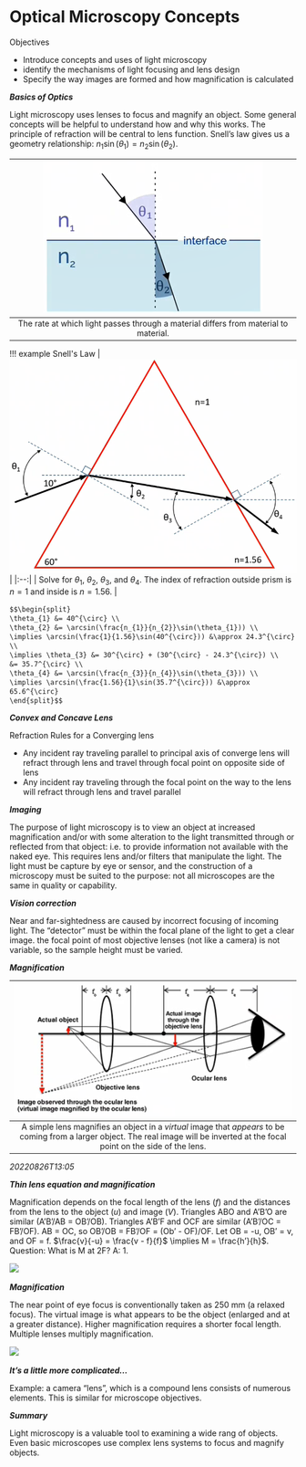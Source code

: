 # Optical Microscopy Concepts
Objectives
- Introduce concepts and uses of light microscopy
- identify the mechanisms of light focusing and lens design
- Specify the way images are formed and how magnification is calculated

***Basics of Optics***

Light microscopy uses lenses to focus and magnify an object.
Some general concepts will be helpful to understand how and why this works.
The principle of refraction will be central to lens function.
Snell’s law gives us a geometry relationship: $n_{1}\sin(\theta_{1}) = n_{2}\sin(\theta_{2})$.

| ![](../../../attachments/engr-837-001-materials-characterization-methods/basics_of_optics_220830_154214_EST.png) |
|:--:|
| The rate at which light passes through a material differs from material to material. |

!!! example Snell's Law
    | ![](../../../attachments/engr-837-001-materials-characterization-methods/snells_law_example_220830_154332_EST.png) |
    |:--:|
    | Solve for $\theta_{1}$, $\theta_{2}$, $\theta_{3}$, and $\theta_{4}$. The index of refraction outside prism is $n = 1$ and inside is $n = 1.56$. |

    $$\begin{split}
    \theta_{1} &= 40^{\circ} \\
    \theta_{2} &= \arcsin(\frac{n_{1}}{n_{2}}\sin(\theta_{1})) \\
    \implies \arcsin(\frac{1}{1.56}\sin(40^{\circ})) &\approx 24.3^{\circ} \\
    \implies \theta_{3} &= 30^{\circ} + (30^{\circ} - 24.3^{\circ}) \\
    &= 35.7^{\circ} \\
    \theta_{4} &= \arcsin(\frac{n_{3}}{n_{4}}\sin(\theta_{3})) \\
    \implies \arcsin(\frac{1.56}{1}\sin(35.7^{\circ})) &\approx 65.6^{\circ}
    \end{split}$$

***Convex and Concave Lens***

Refraction Rules for a Converging lens

- Any incident ray traveling parallel to principal axis of converge lens will refract through lens and travel through focal point on opposite side of lens
- Any incident ray traveling through the focal point on the way to the lens will refract through lens and travel parallel

***Imaging***

The purpose of light microscopy is to view an object at increased magnification and/or with some alteration to the light transmitted through or reflected from that object: i.e.
to provide information not available with the naked eye.
This requires lens and/or filters that manipulate the light.
The light must be capture by eye or sensor, and the construction of a microscopy must be suited to the purpose: not all microscopes are the same in quality or capability.

***Vision correction***

Near and far-sightedness are caused by incorrect focusing of incoming light.
The “detector” must be within the focal plane of the light to get a clear image.
the focal point of most objective lenses (not like a camera) is not variable, so the sample height must be varied.

***Magnification***

| ![](../../../attachments/engr-837-001-materials-characterization-methods/magnification_220830_154431_EST.png) |
|:--:|
| A simple lens magnifies an object in a *virtual* image that *appears* to be coming from a larger object. The real image will be inverted at the focal point on the side of the lens. |

*20220826T13:05*

***Thin lens equation and magnification***

Magnification depends on the focal length of the lens ($f$) and the distances from the lens to the object ($u$) and image ($V$).
Triangles ABO and A’B’O are similar (A’B’/AB = OB’/OB).
Triangles A’B’F and OCF are similar (A’B’/OC = FB’/OF).
AB = OC, so OB’/OB = FB’/OF = (Ob’ - OF)/OF.
Let OB = -u, OB’ = v, and OF = f.
$\frac{v}{-u} = \frac{v - f}{f}$ \implies M = \frac{h’}{h}$.
Question: What is M at 2F? A: 1.

![](../../attachments/engr-837-001-materials-characterization-methods/thins_lens_equation_and_magnification_220830_154726_EST.png)

***Magnification***

The near point of eye focus is conventionally taken as 250 mm (a relaxed focus).
The virtual image is what appears to be the object (enlarged and at a greater distance).
Higher magnification requires a shorter focal length.
Multiple lenses multiply magnification.

![](../../attachments/engr-837-001-materials-characterization-methods/magnification_220830_154819_EST.png)


***It’s a little more complicated…***

Example: a camera “lens”, which is a compound lens consists of numerous elements.
This is similar for microscope objectives.

***Summary***

Light microscopy is a valuable tool to examining a wide rang of objects.
Even basic microscopes use complex lens systems to focus and magnify objects.